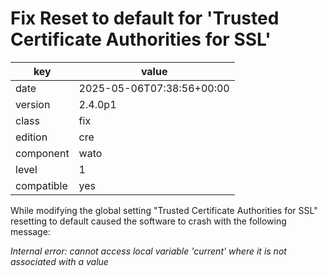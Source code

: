 [//]: # (werk v2)
# Fix Reset to default for 'Trusted Certificate Authorities for SSL'

key        | value
---------- | ---
date       | 2025-05-06T07:38:56+00:00
version    | 2.4.0p1
class      | fix
edition    | cre
component  | wato
level      | 1
compatible | yes

While modifying the global setting "Trusted Certificate Authorities for SSL"
resetting to default caused the software to crash with the following message:

_Internal error: cannot access local variable 'current' where it is not associated with a value_
